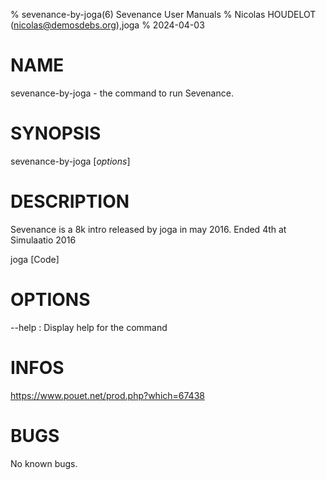 % sevenance-by-joga(6) Sevenance User Manuals
% Nicolas HOUDELOT (nicolas@demosdebs.org),joga
% 2024-04-03

# NAME
sevenance-by-joga - the command to run Sevenance.

# SYNOPSIS
sevenance-by-joga [*options*]

# DESCRIPTION
Sevenance is a 8k intro released by joga in may 2016.
Ended 4th at Simulaatio 2016

joga [Code]

# OPTIONS
\--help
:   Display help for the command

# INFOS
https://www.pouet.net/prod.php?which=67438

# BUGS
No known bugs.
